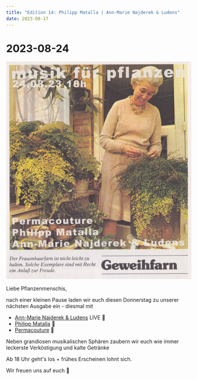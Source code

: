 ```yaml
---
title: "Edition 14: Philipp Matalla | Ann-Marie Najderek & Ludens"
date: 2023-08-17
---
```


# 2023-08-24

![](/230824.jpg)

Liebe Pflanzenmenschis,

nach einer kleinen Pause laden wir euch diesen Donnerstag zu unserer nächsten Ausgabe ein - diesmal mit 

- [Ann-Marie Najderek & Ludens](https://soundcloud.com/user-236941839) LIVE 🌱
- [Philipp Matalla](https://soundcloud.com/philippmatalla) 🌱
- [Permacouture](https://soundcloud.com/perma_couture) 🌱

Neben grandiosen musikalischen Sphären zaubern wir euch wie immer leckerste Verköstigung und kalte Getränke

Ab 18 Uhr geht's los + frühes Erscheinen lohnt sich.

Wir freuen uns auf euch 🌳

